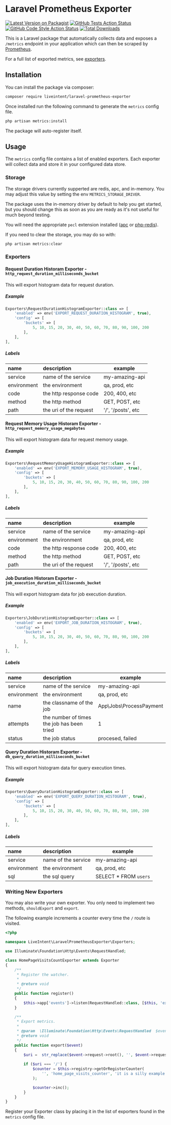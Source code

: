 # Laravel Prometheus Exporter

[![Latest Version on Packagist](https://img.shields.io/packagist/v/liveintent/laravel-prometheus-exporter.svg?style=flat-square)](https://packagist.org/packages/liveintent/laravel-prometheus-exporter)
[![GitHub Tests Action Status](https://img.shields.io/github/workflow/status/liveintent/laravel-prometheus-exporter/run-tests?label=tests)](https://github.com/liveintent/laravel-prometheus-exporter/actions?query=workflow%3ATests+branch%3Amaster)
[![GitHub Code Style Action Status](https://img.shields.io/github/workflow/status/liveintent/laravel-prometheus-exporter/Check%20&%20fix%20styling?label=code%20style)](https://github.com/liveintent/laravel-prometheus-exporter/actions?query=workflow%3A"Check+%26+fix+styling"+branch%3Amaster)
[![Total Downloads](https://img.shields.io/packagist/dt/liveintent/laravel-prometheus-exporter.svg?style=flat-square)](https://packagist.org/packages/liveintent/laravel-prometheus-exporter)


This is a Laravel package that automatically collects data and exposes a `/metrics` endpoint in your application which can then be scraped by [Prometheus](https://prometheus.io/).

For a full list of exported metrics, see [exporters](#exporters).

## Installation

You can install the package via composer:

```bash
composer require liveintent/laravel-prometheus-exporter
```

Once installed run the following command to generate the `metrics` config file. 

```bash
php artisan metrics:install
```

The package will auto-register itself.

## Usage

The `metrics` config file contains a list of enabled exporters. Each exporter will collect data and store it in your configured data store.

### Storage

The storage drivers currently supperted are redis, apc, and in-memory. You may adjust this value by setting the env `METRICS_STORAGE_DRIVER`.

The package uses the in-memory driver by default to help you get started, but you should change this as soon as you are ready as it's not useful for much beyond testing.

You will need the appropriate `pecl` extension installed ([apc](https://pecl.php.net/package/APCU) or [php-redis](https://pecl.php.net/package/redis)).

If you need to clear the storage, you may do so with:

```bash
php artisan metrics:clear
```

### Exporters

#### Request Duration Historam Exporter - `http_request_duration_milliseconds_bucket`

This will export histogram data for request duration. 

##### Example

```php
Exporters\RequestDurationHistogramExporter::class => [
    'enabled' => env('EXPORT_REQUEST_DURATION_HISTOGRAM', true),
    'config' => [
        'buckets' => [
            5, 10, 15, 20, 30, 40, 50, 60, 70, 80, 90, 100, 200
        ],
    ],
],
```

##### Labels

| name        | description            | example            |
|:------------|:-----------------------|--------------------|
| service     | name of the service    | my-amazing-api     |
| environment | the environment        | qa, prod, etc      |
| code        | the http response code | 200, 400, etc      |
| method      | the http method        | GET, POST, etc     |
| path        | the uri of the request | '/', '/posts', etc |

#### Request Memory Usage Historam Exporter - `http_request_memory_usage_megabytes`

This will export histogram data for request memory usage. 

##### Example

```php
Exporters\RequestMemoryUsageHistogramExporter::class => [
    'enabled' => env('EXPORT_MEMORY_USAGE_HISTOGRAM', true),
    'config' => [
        'buckets' => [
            5, 10, 15, 20, 30, 40, 50, 60, 70, 80, 90, 100, 200
        ],
    ],
],
```

##### Labels

| name        | description            | example            |
|:------------|:-----------------------|--------------------|
| service     | name of the service    | my-amazing-api     |
| environment | the environment        | qa, prod, etc      |
| code        | the http response code | 200, 400, etc      |
| method      | the http method        | GET, POST, etc     |
| path        | the uri of the request | '/', '/posts', etc |

#### Job Duration Historam Exporter - `job_execution_duration_milliseconds_bucket`

This will export histogram data for job execution duration. 

##### Example

```php
Exporters\JobDurationHistogramExporter::class => [
    'enabled' => env('EXPORT_JOB_DURATION_HISTOGRAM', true),
    'config' => [
        'buckets' => [
            5, 10, 15, 20, 30, 40, 50, 60, 70, 80, 90, 100, 200
        ],
    ],
],
```

##### Labels

| name        | description                                | example                   |
|:------------|:-------------------------------------------|---------------------------|
| service     | name of the service                        | my-amazing-api            |
| environment | the environment                            | qa, prod, etc             |
| name        | the classname of the job                   | App\\Jobs\\ProcessPayment |
| attempts    | the number of times the job has been tried | 1                         |
| status      | the job status                             | procesed, failed          |

#### Query Duration Historam Exporter - `db_query_duration_milliseconds_bucket`

This will export histogram data for query execution times. 

##### Example

```php
Exporters\QueryDurationHistogramExporter::class => [
    'enabled' => env('EXPORT_QUERY_DURATION_HISTOGRAM', true),
    'config' => [
        'buckets' => [
            5, 10, 15, 20, 30, 40, 50, 60, 70, 80, 90, 100, 200
        ],
    ],
],
```

##### Labels

| name        | description         | example               |
|:------------|:--------------------|-----------------------|
| service     | name of the service | my-amazing-api        |
| environment | the environment     | qa, prod, etc         |
| sql         | the sql query       | SELECT * FROM `users` |

### Writing New Exporters

You may also write your own exporter. You only need to implement two methods, `shouldExport` and `export`.

The following example increments a counter every time the `/` route is visited.

```php
<?php

namespace LiveIntent\LaravelPrometheusExporter\Exporters;

use Illuminate\Foundation\Http\Events\RequestHandled;

class HomePageVisitsCountExporter extends Exporter
{
    /**
     * Register the watcher.
     *
     * @return void
     */
    public function register()
    {
        $this->app['events']->listen(RequestHandled::class, [$this, 'export']);
    }

    /**
     * Export metrics.
     *
     * @param  \Illuminate\Foundation\Http\Events\RequestHandled  $event
     * @return void
     */
    public function export($event)
    {
        $uri =  str_replace($event->request->root(), '', $event->request->fullUrl()) ?: '/';
        
        if ($uri === '/') {
            $counter = $this->registry->getOrRegisterCounter(
                '', 'home_page_visits_counter', 'it is a silly example'
            );

            $counter->inc();
        }
    }
}
```

Register your Exporter class by placing it in the list of exporters found in the `metrics` config file.
